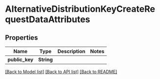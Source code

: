 # AlternativeDistributionKeyCreateRequestDataAttributes

## Properties

Name | Type | Description | Notes
------------ | ------------- | ------------- | -------------
**public_key** | **String** |  | 

[[Back to Model list]](../README.md#documentation-for-models) [[Back to API list]](../README.md#documentation-for-api-endpoints) [[Back to README]](../README.md)


